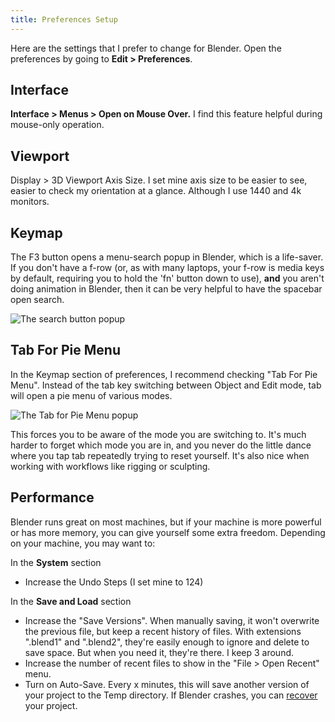 ```yaml
---
title: Preferences Setup
---
```


Here are the settings that I prefer to change for Blender. Open the preferences by going to **Edit > Preferences**.

## Interface
**Interface > Menus > Open on Mouse Over.** I find this feature helpful during mouse-only operation.

## Viewport
Display > 3D Viewport Axis Size. I set mine axis size to be easier to see, easier to check my orientation at a glance. Although I use 1440 and 4k monitors.

## Keymap
The F3 button opens a menu-search popup in Blender, which is a life-saver. If you don't have a f-row (or, as with many laptops, your f-row is media keys by default, requiring you to hold the 'fn' button down to use), **and** you aren't doing animation in Blender, then it can be very helpful to have the spacebar open search.

![The search button popup](/images/blender/toolbox/searchmenu.png)

## Tab For Pie Menu
In the Keymap section of preferences, I recommend checking "Tab For Pie Menu".
Instead of the tab key switching between Object and Edit mode, tab will open a pie menu of various modes.

![The Tab for Pie Menu popup](/images/blender/toolbox/tabForPieMenu.png)

This forces you to be aware of the mode you are switching to. It's much harder to forget which mode you are in, and you never do the little dance where you tap tab repeatedly trying to reset yourself. It's also nice when working with workflows like rigging or sculpting.

## Performance
Blender runs great on most machines, but if your machine is more powerful or has more memory, you can give yourself some extra freedom. Depending on your machine, you may want to:

In the **System** section
- Increase the Undo Steps (I set mine to 124)

In the **Save and Load** section
- Increase the "Save Versions". When manually saving, it won't overwrite the previous file, but keep a recent history of files. With extensions ".blend1" and ".blend2", they're easily enough to ignore and delete to save space. But when you need it, they're there. I keep 3 around.
- Increase the number of recent files to show in the "File > Open Recent" menu.
- Turn on Auto-Save. Every x minutes, this will save another version of your project to the Temp directory. If Blender crashes, you can [recover](https://docs.blender.org/manual/en/latest/troubleshooting/recover.html) your project.

